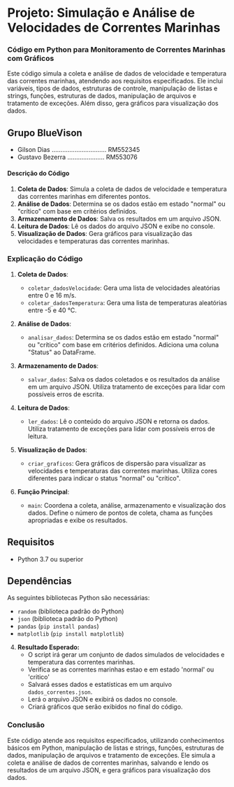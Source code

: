 # Projeto: Simulação e Análise de Velocidades de Correntes Marinhas

### Código em Python para Monitoramento de Correntes Marinhas com Gráficos

Este código simula a coleta e análise de dados de velocidade e temperatura das correntes marinhas, atendendo aos requisitos especificados. Ele inclui variáveis, tipos de dados, estruturas de controle, manipulação de listas e strings, funções, estruturas de dados, manipulação de arquivos e tratamento de exceções. Além disso, gera gráficos para visualização dos dados.

## Grupo BlueVison
- Gilson Dias ............................... RM552345 
- Gustavo Bezerra ..................... RM553076 

#### Descrição do Código

1. **Coleta de Dados**: Simula a coleta de dados de velocidade e temperatura das correntes marinhas em diferentes pontos.
2. **Análise de Dados**: Determina se os dados estão em estado "normal" ou "crítico" com base em critérios definidos.
3. **Armazenamento de Dados**: Salva os resultados em um arquivo JSON.
4. **Leitura de Dados**: Lê os dados do arquivo JSON e exibe no console.
5. **Visualização de Dados**: Gera gráficos para visualização das velocidades e temperaturas das correntes marinhas.

### Explicação do Código

1. **Coleta de Dados**:
   - `coletar_dadosVelocidade`: Gera uma lista de velocidades aleatórias entre 0 e 16 m/s.
   - `coletar_dadosTemperatura`: Gera uma lista de temperaturas aleatórias entre -5 e 40 °C.

2. **Análise de Dados**:
   - `analisar_dados`: Determina se os dados estão em estado "normal" ou "crítico" com base em critérios definidos. Adiciona uma coluna "Status" ao DataFrame.

3. **Armazenamento de Dados**:
   - `salvar_dados`: Salva os dados coletados e os resultados da análise em um arquivo JSON. Utiliza tratamento de exceções para lidar com possíveis erros de escrita.

4. **Leitura de Dados**:
   - `ler_dados`: Lê o conteúdo do arquivo JSON e retorna os dados. Utiliza tratamento de exceções para lidar com possíveis erros de leitura.

5. **Visualização de Dados**:
   - `criar_graficos`: Gera gráficos de dispersão para visualizar as velocidades e temperaturas das correntes marinhas. Utiliza cores diferentes para indicar o status "normal" ou "crítico".

6. **Função Principal**:
   - `main`: Coordena a coleta, análise, armazenamento e visualização dos dados. Define o número de pontos de coleta, chama as funções apropriadas e exibe os resultados.


## Requisitos

- Python 3.7 ou superior

## Dependências

As seguintes bibliotecas Python são necessárias:

- `random` (biblioteca padrão do Python)
- `json` (biblioteca padrão do Python)
- `pandas` (`pip install pandas`)
- `matplotlib` (`pip install matplotlib`)

4. **Resultado Esperado:**
   - O script irá gerar um conjunto de dados simulados de velocidades e temperatura das correntes marinhas.
   - Verifica se as correntes marinhas estao e em estado 'normal' ou 'critico'
   - Salvará esses dados e estatísticas em um arquivo `dados_correntes.json`.
   - Lerá o arquivo JSON e exibirá os dados no console.
   - Criará gráficos que serão exibidos no final do código.


### Conclusão

Este código atende aos requisitos especificados, utilizando conhecimentos básicos em Python, manipulação de listas e strings, funções, estruturas de dados, manipulação de arquivos e tratamento de exceções. Ele simula a coleta e análise de dados de correntes marinhas, salvando e lendo os resultados de um arquivo JSON, e gera gráficos para visualização dos dados.